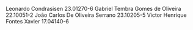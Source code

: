 Leonardo Condrasisen 23.01270-6
Gabriel Tembra Gomes de Oliveira 22.10051-2
João Carlos De Oliveira Serrano 23.10205-5
Victor Henrique Fontes Xavier 17.04140-6
